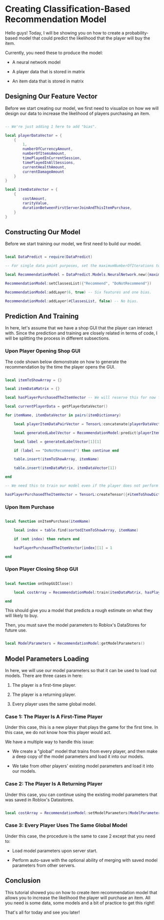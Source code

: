 # Creating Classification-Based Recommendation Model

Hello guys! Today, I will be showing you on how to create a probability-based model that could predict the likelihood that the player will buy the item.

Currently, you need these to produce the model:

* A neural network model

* A player data that is stored in matrix

* An item data that is stored in matrix

## Designing Our Feature Vector

Before we start creating our model, we first need to visualize on how we will design our data to increase the likelihood of players purchasing an item.

```lua

-- We're just adding 1 here to add "bias".

local playerDataVector = {
    {
        1,
        numberOfCurrencyAmount,
        numberOfItemsAmount,
        timePlayedInCurrentSession,
        timePlayedInAllSessions,
        currentHealthAmount,
        currentDamageAmount
    }
}

local itemDataVector = {
    {
        costAmount,
        rarityValue,
        durationBetweenFirstServerJoinAndThisItemPurchase,
    }
}

```

## Constructing Our Model

Before we start training our model, we first need to build our model.

```lua

local DataPredict = require(DataPredict)

-- For single data point purposes, set the maximumNumberOfIterations to 1 to avoid overfitting. Additionally, the more number of maximumNumberOfIterations you have, the lower the learningRate it should be to avoid "inf" and "nan" issues.

local RecommendationModel = DataPredict.Models.NeuralNetwork.new({maximumNumberOfIterations = 1, learningRate = 0.3})

RecommendationModel:setClassesList({"Recommend", "DoNotRecommend"})

RecommendationModel:addLayer(6, true) -- Six features and one bias.

RecommendationModel:addLayer(#ClassesList, false) -- No bias.

```

## Prediction And Training

In here, let's assume that we have a shop GUI that the player can interact with. Since the prediction and training are closely related in terms of code, I will be splitting the process in different subsections.

### Upon Player Opening Shop GUI

The code shown below demonstrate on how to generate the recommendation by the time the player opens the GUI.

```lua

local itemToShowArray = {}

local itemDataMatrix = {}

local hasPlayerPurchasedTheItemVector -- We will reserve this for now for readibility

local currentPlayerData = getPlayerDataVector()

for itemName, itemDataVector in pairs(itemDictionary)

    local playerItemDataPairVector = TensorL:concatenate(playerDataVector, itemDataVector, 2)

    local generatedLabelVector = RecommendationModel:predict(playerItemDataPairVector)

    local label = generatedLabelVector[1][1]

    if (label == "DoNotRecommend") then continue end

    table.insert(itemToShowArray, itemName)

    table.insert(itemDataMatrix, itemDataVector[1])

end

-- We need this to train our model even if the player does not perform the purchase. Every data counts!

hasPlayerPurchasedTheItemVector = TensorL:createTensor({#itemToShowDictionary, 1}) 

```

### Upon Item Purchase

```lua

local function onItemPurchase(itemName)

    local index = table.find(sortedItemToShowArray, itemName)

    if (not index) then return end

    hasPlayerPurchasedTheItemVector[index][1] = 1

end

```

### Upon Player Closing Shop GUI

```lua

local function onShopGUIClose()

    local costArray = RecommendationModel:train(itemDataMatrix, hasPlayerPurchasedTheItemVector)

end

```

This should give you a model that predicts a rough estimate on what they will likely to buy.

Then, you must save the model parameters to Roblox's DataStores for future use.

```lua

local ModelParameters = RecommendationModel:getModelParameters()

```

## Model Parameters Loading 

In here, we will use our model parameters so that it can be used to load out models. There are three cases in here:

1. The player is a first-time player.

2. The player is a returning player.

3. Every player uses the same global model.

### Case 1: The Player Is A First-Time Player

Under this case, this is a new player that plays the game for the first time. In this case, we do not know how this player would act.

We have a multiple way to handle this issue:

* We create a "global" model that trains from every player, and then make a deep copy of the model parameters and load it into our models.

* We take from other players' existing model parameters and load it into our models.

### Case 2: The Player Is A Returning Player

Under this case, you can continue using the existing model parameters that was saved in Roblox's Datastores.

```lua

local costArray = RecommendationModel:setModelParameters(ModelParameters)

```

### Case 3: Every Player Uses The Same Global Model

Under this case, the procedure is the same to case 2 except that you need to:

* Load model parameters upon server start.

* Perform auto-save with the optional ability of merging with saved model parameters from other servers.

## Conclusion

This tutorial showed you on how to create item recommendation model that allows you to increase the likelihood the player will purchase an item. All you need is some data, some models and a bit of practice to get this right!

That's all for today and see you later!
